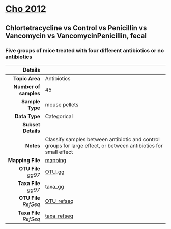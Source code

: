 # [Cho 2012]( ../docs/cho.html )
## Chlortetracycline vs Control vs Penicillin vs Vancomycin vs VancomycinPenicillin, fecal

### Five groups of mice treated with four different antibiotics or no antibiotics

| Details                   |                                                           |
| ------------------------: |-----------------------------------------------------------|
| **Topic Area**                | Antibiotics                                                |
| **Number of samples**         | 45                                         |
| **Sample Type**               | mouse pellets                                         |
| **Data Type**                 | Categorical                                           |
| **Subset Details**            |                                   |
| **Notes**                     | Classify samples between antibiotic and control groups for large effect, or between antibiotics for small effect                                         |
| **Mapping File**              | [mapping]( ../datasets/cho/mapping-fecal.txt)        |
| **OTU File** *gg97*           | [OTU_gg]( ../datasets/cho/gg/otutable.txt)          |
| **Taxa File** *gg97*          | [taxa_gg]( ../datasets/cho/gg/taxatable.txt)        |
| **OTU File** *RefSeq*         | [OTU_refseq]( ../datasets/cho/refseq/otutable.txt)  |
| **Taxa File** *RefSeq*        | [taxa_refseq]( ../datasets/cho/refseq/taxatable.txt)|